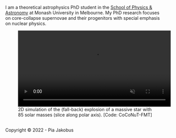 I am a theoretical astrophysics PhD student in the [School of Physics & Astronomy](https://www.monash.edu/science/schools/physics) at Monash University in Melbourne. My PhD research focuses on core-collapse supernovae and their progenitors with special emphasis on nuclear physics.
<figure>
      <a id="column_density_side">
      <video class="center" src="/videos/explosion.webm" width="480" controls playsinline muted >Sorry, your browser doesn't support embedded videos</video>
      </a>
      <figcaption> 2D simulation of the (fall-back) explosion of a massive star with 85 solar masses (slice along polar axis). [Code: CoCoNuT-FMT] </figcaption>
</figure>
<br> 
<section id="footer">
      <div class="container">
            Copyright &copy; 2022 - Pia Jakobus 
      </div>
</section>
